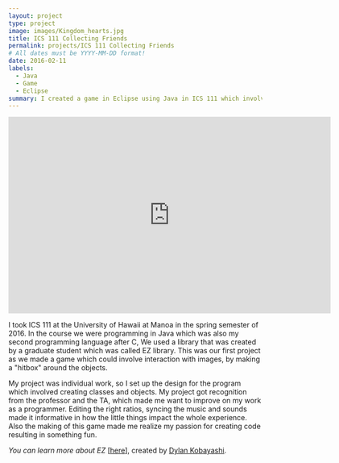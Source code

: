 ```yaml
---
layout: project
type: project
image: images/Kingdom_hearts.jpg
title: ICS 111 Collecting Friends
permalink: projects/ICS 111 Collecting Friends
# All dates must be YYYY-MM-DD format!
date: 2016-02-11
labels:
  - Java
  - Game
  - Eclipse
summary: I created a game in Eclipse using Java in ICS 111 which involves collecting friends.
---
```


<iframe width="640" height="390" src="https://www.youtube.com/embed/2Mv0RK9XZf8" frameborder="0" allow="autoplay; encrypted-media" allowfullscreen></iframe>

I took ICS 111 at the University of Hawaii at Manoa in the spring semester of 2016. In the course we were programming in Java which was also my second programming language after C, We used a library that was created by a graduate student which was called EZ library. This was our first project as we made a game which could involve interaction with images, by making a "hitbox" around the objects.


My project was individual work, so I set up the design for the program which involved creating classes and objects. My project got recognition from the professor and the TA, which made me want to improve on my work as a programmer. Editing the right ratios, syncing the music and sounds made it informative in how the little things impact the whole experience. Also the making of this game made me realize my passion for creating code resulting in something fun.




<i>You can learn more about EZ</i> [[here](http://www2.hawaii.edu/~dylank/ics111/)], created by [Dylan Kobayashi](http://www2.hawaii.edu/~dylank/about/).

